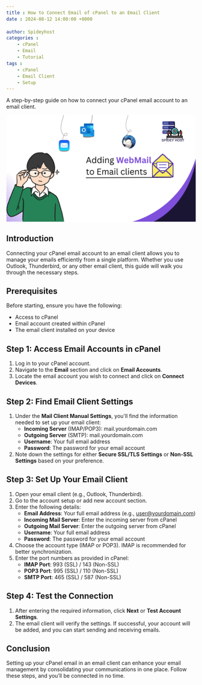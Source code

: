 ```yaml
---
title : How to Connect Email of cPanel to an Email Client 
date : 2024-08-12 14:00:00 +0000

author: Spideyhost
categories :
    - cPanel
    - Email
    - Tutorial
tags :
    - cPanel
    - Email Client
    - Setup
---  
```



A step-by-step guide on how to connect your cPanel email account to an email client.
<!--more-->

![Cover image](cover.png)

## Introduction

Connecting your cPanel email account to an email client allows you to manage your emails efficiently from a single platform. Whether you use Outlook, Thunderbird, or any other email client, this guide will walk you through the necessary steps.

## Prerequisites

Before starting, ensure you have the following:
- Access to cPanel
- Email account created within cPanel
- The email client installed on your device

## Step 1: Access Email Accounts in cPanel

1. Log in to your cPanel account.
2. Navigate to the **Email** section and click on **Email Accounts**.
3. Locate the email account you wish to connect and click on **Connect Devices**.

## Step 2: Find Email Client Settings

1. Under the **Mail Client Manual Settings**, you'll find the information needed to set up your email client:
    - **Incoming Server** (IMAP/POP3): mail.yourdomain.com
    - **Outgoing Server** (SMTP): mail.yourdomain.com
    - **Username**: Your full email address
    - **Password**: The password for your email account
2. Note down the settings for either **Secure SSL/TLS Settings** or **Non-SSL Settings** based on your preference.

## Step 3: Set Up Your Email Client

1. Open your email client (e.g., Outlook, Thunderbird).
2. Go to the account setup or add new account section.
3. Enter the following details:
    - **Email Address**: Your full email address (e.g., user@yourdomain.com)
    - **Incoming Mail Server**: Enter the incoming server from cPanel
    - **Outgoing Mail Server**: Enter the outgoing server from cPanel
    - **Username**: Your full email address
    - **Password**: The password for your email account
4. Choose the account type (IMAP or POP3). IMAP is recommended for better synchronization.
5. Enter the port numbers as provided in cPanel:
    - **IMAP Port**: 993 (SSL) / 143 (Non-SSL)
    - **POP3 Port**: 995 (SSL) / 110 (Non-SSL)
    - **SMTP Port**: 465 (SSL) / 587 (Non-SSL)

## Step 4: Test the Connection

1. After entering the required information, click **Next** or **Test Account Settings**.
2. The email client will verify the settings. If successful, your account will be added, and you can start sending and receiving emails.

## Conclusion

Setting up your cPanel email in an email client can enhance your email management by consolidating your communications in one place. Follow these steps, and you’ll be connected in no time.

